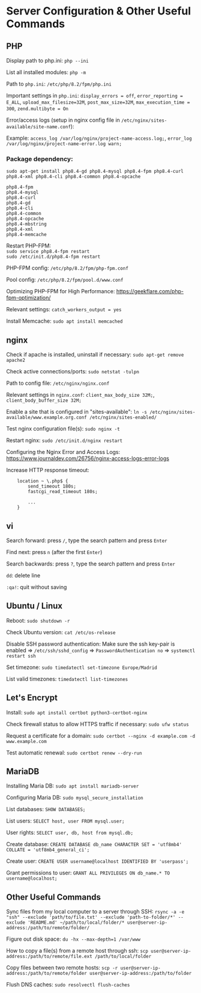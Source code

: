 # Server Configuration & Other Useful Commands

## PHP

Display path to php.ini: `php --ini`

List all installed modules: `php -m`

Path to `php.ini`: `/etc/php/8.2/fpm/php.ini`

Important settings in `php.ini`: `display_errors = off`, `error_reporting = E_ALL`, `upload_max_filesize=32M`, `post_max_size=32M`, `max_execution_time = 300`, `zend.multibyte = On`

Error/access logs (setup in nginx config file in `/etc/nginx/sites-available/site-name.conf`):

Example: `access_log /var/log/nginx/project-name-access.log;`, `error_log /var/log/nginx/project-name-error.log warn;`

### Package dependency:

`sudo apt-get install php8.4-gd php8.4-mysql php8.4-fpm php8.4-curl php8.4-xml php8.4-cli php8.4-common php8.4-opcache`

`php8.4-fpm`\
`php8.4-mysql`\
`php8.4-curl`\
`php8.4-gd`\
`php8.4-cli`\
`php8.4-common`\
`php8.4-opcache`\
`php8.4-mbstring`\
`php8.4-xml`\
`php8.4-memcache`

Restart PHP-FPM:\
`sudo service php8.4-fpm restart`\
`sudo /etc/init.d/php8.4-fpm restart`

PHP-FPM config: `/etc/php/8.2/fpm/php-fpm.conf`

Pool config: `/etc/php/8.2/fpm/pool.d/www.conf`

Optimizing PHP-FPM for High Performance: https://geekflare.com/php-fpm-optimization/

Relevant settings: `catch_workers_output = yes`

Install Memcache: `sudo apt install memcached`

## nginx

Check if apache is installed, uninstall if necessary: `sudo apt-get remove apache2`

Check active connections/ports: `sudo netstat -tulpn`

Path to config file: `/etc/nginx/nginx.conf`

Relevant settings in `nginx.conf`: `client_max_body_size 32M;`, `client_body_buffer_size 32M;`

Enable a site that is configured in "sites-available": `ln -s /etc/nginx/sites-available/www.example.org.conf /etc/nginx/sites-enabled/`

Test nginx configuration file(s): `sudo nginx -t`

Restart nginx: `sudo /etc/init.d/nginx restart`

Configuring the Nginx Error and Access Logs: https://www.journaldev.com/26756/nginx-access-logs-error-logs

Increase HTTP response timeout:
```
    location ~ \.php$ {
        send_timeout 180s;
        fastcgi_read_timeout 180s;

        ...
    }
```

## vi
Search forward: press `/`, type the search pattern and press `Enter`

Find next: press `n` (after the first `Enter`)

Search backwards: press `?`, type the search pattern and press `Enter`

`dd`: delete line

`:qa!`: quit without saving

## Ubuntu / Linux
Reboot: `sudo shutdown -r`

Check Ubuntu version: `cat /etc/os-release`

Disable SSH password authentication: Make sure the ssh key-pair is enabled => `/etc/ssh/sshd_config` => `PasswordAuthentication no` => `systemctl restart ssh`

Set timezone: `sudo timedatectl set-timezone Europe/Madrid`

List valid timezones: `timedatectl list-timezones`

## Let's Encrypt

Install: `sudo apt install certbot python3-certbot-nginx`

Check firewall status to allow HTTPS traffic if necessary: `sudo ufw status`

Request a certificate for a domain: `sudo certbot --nginx -d example.com -d www.example.com`

Test automatic renewal: `sudo certbot renew --dry-run`

## MariaDB

Installing Maria DB: `sudo apt install mariadb-server`

Configuring Maria DB: `sudo mysql_secure_installation`

List databases: `SHOW DATABASES;`

List users: `SELECT host, user FROM mysql.user;`

User rights: `SELECT user, db, host from mysql.db;`

Create database: `CREATE DATABASE db_name CHARACTER SET = 'utf8mb4' COLLATE = 'utf8mb4_general_ci';`

Create user: `CREATE USER username@localhost IDENTIFIED BY 'userpass';`

Grant permissions to user: `GRANT ALL PRIVILEGES ON db_name.* TO username@localhost;`

## Other Useful Commands
Sync files from my local computer to a server through SSH: `rsync -a -e "ssh" --exclude 'path/to/file.txt' --exclude 'path-to-folder/*' --exclude 'README.md' ~/path/to/local/folder/* user@server-ip-address:/path/to/remote/folder/`

Figure out disk space: `du -hx --max-depth=1 /var/www`

How to copy a file(s) from a remote host through ssh: `scp user@server-ip-address:/path/to/remote/file.ext /path/to/local/folder`

Copy files between two remote hosts: `scp -r user@server-ip-address:/path/to/remote/folder user@server-ip-address:/path/to/folder`

Flush DNS caches: `sudo resolvectl flush-caches`
